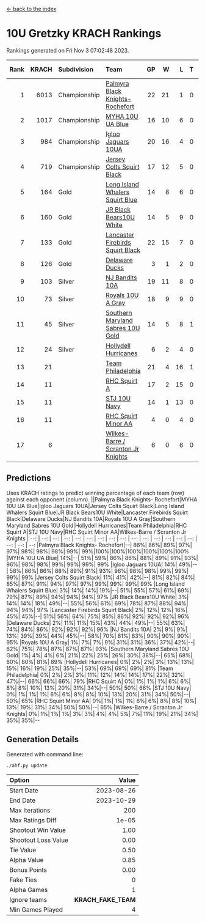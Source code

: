 [<- back to the index](readme.md)
# 10U Gretzky KRACH Rankings
Rankings generated on Fri Nov  3 07:02:48 2023.

Rank|KRACH|Subdivision|Team|GP|W|L|T|OTW|OTL|SoS|Exp Wins|Win Diff
---:|---:|:---|:---|---:|---:|---:|---:|---:|---:|---:|---:|---:
1|6013|Championship|[Palmyra Black Knights- Rochefort](https://gamesheetstats.com/seasons/3659/teams/140260/schedule)|22|21|1|0|0|1|340|21.8|-0.0
2|1017|Championship|[MYHA 10U UA Blue](https://gamesheetstats.com/seasons/3659/teams/140258/schedule)|16|10|6|0|0|0|1701|10.8|-0.0
3|984|Championship|[Igloo Jaguars 10UA](https://gamesheetstats.com/seasons/3659/teams/140253/schedule)|20|16|4|0|0|1|549|16.8|-0.0
4|719|Championship|[Jersey Colts Squirt Black](https://gamesheetstats.com/seasons/3659/teams/140254/schedule)|17|12|5|0|1|0|939|12.8|-0.0
5|164|Gold|[Long Island Whalers Squirt Blue](https://gamesheetstats.com/seasons/3659/teams/140257/schedule)|14|8|6|0|0|0|943|8.9|0.0
6|160|Gold|[JR Black Bears10U White](https://gamesheetstats.com/seasons/3659/teams/140255/schedule)|14|5|9|0|1|1|1550|5.9|0.0
7|133|Gold|[Lancaster Firebirds Squirt Black](https://gamesheetstats.com/seasons/3659/teams/140256/schedule)|22|15|7|0|1|1|392|15.9|0.0
8|126|Gold|[Delaware Ducks](https://gamesheetstats.com/seasons/3659/teams/140376/schedule)|3|1|2|0|0|0|3013|1.9|0.0
9|103|Silver|[NJ Bandits 10A](https://gamesheetstats.com/seasons/3659/teams/140259/schedule)|19|11|8|0|0|1|221|11.9|0.0
10|73|Silver|[Royals 10U A Gray](https://gamesheetstats.com/seasons/3659/teams/140262/schedule)|18|9|9|0|0|1|505|9.9|0.0
11|45|Silver|[Southern Maryland Sabres 10U Gold](https://gamesheetstats.com/seasons/3659/teams/140263/schedule)|14|5|8|1|2|0|177|6.4|0.0
12|24|Silver|[Hollydell Hurricanes](https://gamesheetstats.com/seasons/3659/teams/140220/schedule)|6|2|4|0|0|0|300|2.9|0.0
13|21||[Team Philadelphia](https://gamesheetstats.com/seasons/3659/teams/140226/schedule)|21|4|16|1|0|0|547|5.4|0.0
14|11||[RHC Squirt A](https://gamesheetstats.com/seasons/3659/teams/140261/schedule)|17|2|15|0|1|0|227|2.9|0.0
15|11||[STJ 10U Navy](https://gamesheetstats.com/seasons/3659/teams/140264/schedule)|14|1|13|0|0|0|1382|1.9|0.0
16|11||[RHC Squirt Minor AA](https://gamesheetstats.com/seasons/3659/teams/140224/schedule)|4|0|4|0|0|0|383|0.9|0.0
17|6||[Wilkes-Barre / Scranton Jr Knights](https://gamesheetstats.com/seasons/3659/teams/140228/schedule)|6|0|6|0|0|0|1770|0.9|0.0

## Predictions
Uses KRACH ratings to predict winning percentage of each team (row) against each opponent (column).
||Palmyra Black Knights- Rochefort|MYHA 10U UA Blue|Igloo Jaguars 10UA|Jersey Colts Squirt Black|Long Island Whalers Squirt Blue|JR Black Bears10U White|Lancaster Firebirds Squirt Black|Delaware Ducks|NJ Bandits 10A|Royals 10U A Gray|Southern Maryland Sabres 10U Gold|Hollydell Hurricanes|Team Philadelphia|RHC Squirt A|STJ 10U Navy|RHC Squirt Minor AA|Wilkes-Barre / Scranton Jr Knights
| --: | --: | --: | --: | --: | --: | --: | --: | --: | --: | --: | --: | --: | --: | --: | --: | --: | --: 
|Palmyra Black Knights- Rochefort|--| 86%| 86%| 89%| 97%| 97%| 98%| 98%| 98%| 99%| 99%|100%|100%|100%|100%|100%|100%
|MYHA 10U UA Blue| 14%|--| 51%| 59%| 86%| 86%| 88%| 89%| 91%| 93%| 96%| 98%| 98%| 99%| 99%| 99%| 99%
|Igloo Jaguars 10UA| 14%| 49%|--| 58%| 86%| 86%| 88%| 89%| 91%| 93%| 96%| 98%| 98%| 99%| 99%| 99%| 99%
|Jersey Colts Squirt Black| 11%| 41%| 42%|--| 81%| 82%| 84%| 85%| 87%| 91%| 94%| 97%| 97%| 99%| 99%| 99%| 99%
|Long Island Whalers Squirt Blue|  3%| 14%| 14%| 19%|--| 51%| 55%| 57%| 61%| 69%| 79%| 87%| 89%| 94%| 94%| 94%| 97%
|JR Black Bears10U White|  3%| 14%| 14%| 18%| 49%|--| 55%| 56%| 61%| 69%| 78%| 87%| 88%| 94%| 94%| 94%| 97%
|Lancaster Firebirds Squirt Black|  2%| 12%| 12%| 16%| 45%| 45%|--| 51%| 56%| 64%| 75%| 85%| 86%| 92%| 92%| 92%| 96%
|Delaware Ducks|  2%| 11%| 11%| 15%| 43%| 44%| 49%|--| 55%| 63%| 74%| 84%| 86%| 92%| 92%| 92%| 96%
|NJ Bandits 10A|  2%|  9%|  9%| 13%| 39%| 39%| 44%| 45%|--| 58%| 70%| 81%| 83%| 90%| 90%| 90%| 95%
|Royals 10U A Gray|  1%|  7%|  7%|  9%| 31%| 31%| 36%| 37%| 42%|--| 62%| 75%| 78%| 87%| 87%| 87%| 93%
|Southern Maryland Sabres 10U Gold|  1%|  4%|  4%|  6%| 21%| 22%| 25%| 26%| 30%| 38%|--| 65%| 68%| 80%| 80%| 81%| 89%
|Hollydell Hurricanes|  0%|  2%|  2%|  3%| 13%| 13%| 15%| 16%| 19%| 25%| 35%|--| 53%| 69%| 69%| 69%| 81%
|Team Philadelphia|  0%|  2%|  2%|  3%| 11%| 12%| 14%| 14%| 17%| 22%| 32%| 47%|--| 66%| 66%| 66%| 79%
|RHC Squirt A|  0%|  1%|  1%|  1%|  6%|  6%|  8%|  8%| 10%| 13%| 20%| 31%| 34%|--| 50%| 50%| 66%
|STJ 10U Navy|  0%|  1%|  1%|  1%|  6%|  6%|  8%|  8%| 10%| 13%| 20%| 31%| 34%| 50%|--| 50%| 65%
|RHC Squirt Minor AA|  0%|  1%|  1%|  1%|  6%|  6%|  8%|  8%| 10%| 13%| 19%| 31%| 34%| 50%| 50%|--| 65%
|Wilkes-Barre / Scranton Jr Knights|  0%|  1%|  1%|  1%|  3%|  3%|  4%|  4%|  5%|  7%| 11%| 19%| 21%| 34%| 35%| 35%|--

## Generation Details

Generated with command line:
```
./ahf.py update
```

| Option | Value |
| :----- | ----: |
| Start Date | 2023-08-26 |
| End Date | 2023-10-29 |
| Max Iterations | 200 |
| Max Ratings Diff | 1e-05 |
| Shootout Win Value | 1.00 |
| Shootout Loss Value | 0.00 |
| Tie Value | 0.50 |
| Alpha Value | 0.85 |
| Bonus Points | 0.00 |
| Fake Ties | 0 |
| Alpha Games | 1 |
| Ignore teams | __KRACH_FAKE_TEAM__ |
| Min Games Played | 4 |

